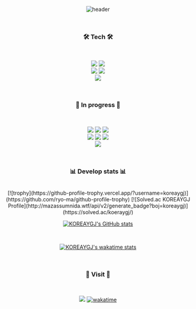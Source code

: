 <div align="center">
  
  ![header](https://capsule-render.vercel.app/api?reversal=ture&animation=fadeIn&fontColor=F5FFFA&FontAlignY=100&type=waving&color=008d62&height=300&section=header&text=KOREAYGJ%20&fontSize=90)
  
</div>

<br>

<h3 align="center">🛠 Tech 🛠</h3>
<br>
  <p align="center">
  <img src="https://img.shields.io/badge/C-A8B9CC?style=flat-square&logo=C&logoColor=white" />
  <img src="https://img.shields.io/badge/C++-00599C?style=flat-square&logo=C%2B%2B&logoColor=white" />
  <br>
  <img src="https://img.shields.io/badge/MySQL-4479A1?style=flat-square&logo=MySQL&logoColor=white "/>
  <img src="https://img.shields.io/badge/MariaDB-003545?style=flat-square&logo=MariaDB&logoColor=white "/>
  <br>
    <img src="https://img.shields.io/badge/Kali_Linux-557C94?style=flat-square&logo=Kali Linux&logoColor=white "/>
  </p>
<br>

<h3 align="center">📝 In progress 📝</h3>
<br>
  <p align="center">
  <img src="https://img.shields.io/badge/Java-007396?style=flat-square&logo=Java&logoColor=white" />
  <img src="https://img.shields.io/badge/Spring-6DB33F?style=flat-square&logo=Spring&logoColor=white" />
  <img src="https://img.shields.io/badge/Kotlin-7F52FF?style=flat-square&logo=Kotlin&logoColor=white" />
  <br>
    <img src="https://img.shields.io/badge/Go-00ADD8?style=flat-square&logo=Go&logoColor=white" />
  <img src="https://img.shields.io/badge/C Sharp-239120?style=flat-square&logo=C Sharp&logoColor=white "/>
  <img src="https://img.shields.io/badge/Python-3776AB?style=flat-square&logo=Python&logoColor=white" />
  <br>
    <img src="https://img.shields.io/badge/Amazon AWS-232F3E?style=flat-square&logo=Amazon AWS&logoColor=white"/>
  </p>
 
<br>
<!--
<h3 align="center">🎧 Spotify Playing 🎧</h3>
<div align="center">
  [<img src="https://koreaygj.vercel.app/api/spotify-now-playing" alt="Spotify Now Playing" width="350"/>](https://open.spotify.com/user/rk9xha76f5bq296eccr82fqwr)
</div>
<br>
-->
<h3 align="center">📊 Develop stats 📊</h3>
<br>
<div align="center">
  [![trophy](https://github-profile-trophy.vercel.app/?username=koreaygj)](https://github.com/ryo-ma/github-profile-trophy)
  [![Solved.ac KOREAYGJ Profile](http://mazassumnida.wtf/api/v2/generate_badge?boj=koreaygj)](https://solved.ac/koeraygj/)
  
  <br>
  
  [![KOREAYGJ's GitHub stats](https://github-readme-stats.vercel.app/api?username=koreaygj&show_icons=true&theme=tokyonight)](https://github.com/anuraghazra/github-readme-stats)

</div>

<br>

<div align="center">
  
  [![KOREAYGJ's wakatime stats](https://github-readme-stats.vercel.app/api/wakatime/?username=koreaygj)](https://github.com/anuraghazra/github-readme-stats)
</div>

<br>

<h3 align="center">🚪 Visit 🚪</h3>
<br>
<div align="center">
  
  ![](https://komarev.com/ghpvc/?username=koreaygj&color=blueviolet&style=flat-square)
  [![wakatime](https://wakatime.com/badge/user/ca68aa9c-3de0-4dca-b96e-31d26e2a8f6c.svg)](https://wakatime.com/@ca68aa9c-3de0-4dca-b96e-31d26e2a8f6c)
  
</div>
